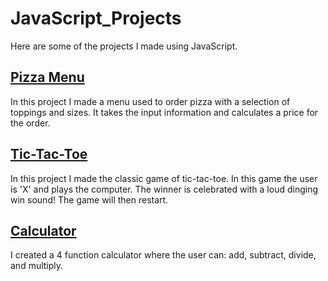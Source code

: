 # JavaScript_Projects
Here are some of the projects I made using JavaScript.

## <a href="https://github.com/MurrinB/JavaScript_Projects/tree/main/Basic_Javascript_Projects/JavaScript_Projects/Pizza_Project">Pizza Menu</a>

In this project I made a menu used to order pizza with a selection of toppings and sizes. It takes the input information and calculates a price for the order.

## <a href="https://github.com/MurrinB/JavaScript_Projects/tree/main/Basic_Javascript_Projects/JavaScript_Projects/TicTacToe">Tic-Tac-Toe</a>

In this project I made the classic game of tic-tac-toe. In this game the user is 'X' and plays the computer. The winner is celebrated with a loud dinging win sound! 
The game will then restart.

## <a href="https://github.com/MurrinB/JavaScript_Projects/tree/main/Basic_Javascript_Projects/JavaScript_Projects/Calculator">Calculator</a>

I created a 4 function calculator where the user can: add, subtract, divide, and multiply. 